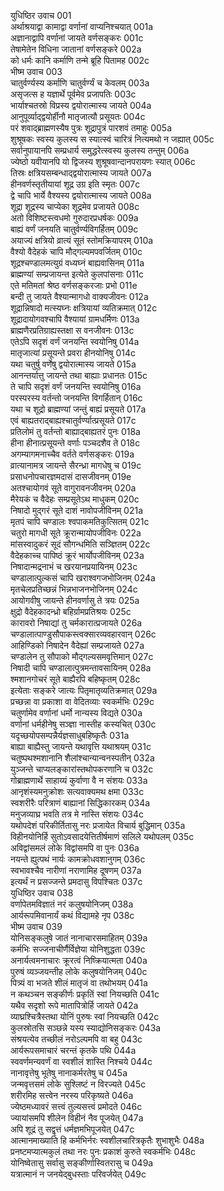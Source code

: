 युधिष्ठिर उवाच	001  
अर्थाश्रयाद्वा कामाद्वा वर्णानां वाप्यनिश्चयात्	001a  
अज्ञानाद्वापि वर्णानां जायते वर्णसङ्करः	001c  
तेषामेतेन विधिना जातानां वर्णसङ्करे	002a  
को धर्मः कानि कर्माणि तन्मे ब्रूहि पितामह	002c  
भीष्म उवाच	003  
चातुर्वर्ण्यस्य कर्माणि चातुर्वर्ण्यं च केवलम्	003a  
असृजत्स ह यज्ञार्थे पूर्वमेव प्रजापतिः	003c  
भार्याश्चतस्रो विप्रस्य द्वयोरात्मास्य जायते	004a  
आनुपूर्व्याद्द्वयोर्हीनौ मातृजात्यौ प्रसूयतः	004c  
परं शवाद्ब्राह्मणस्यैष पुत्रः शूद्रापुत्रं पारशवं तमाहुः	005a  
शुश्रूषकः स्वस्य कुलस्य स स्यात्स्वं चारित्रं नित्यमथो न जह्यात्	005c  
सर्वानुपायानपि सम्प्रधार्य समुद्धरेत्स्वस्य कुलस्य तन्तुम्	006a  
ज्येष्ठो यवीयानपि यो द्विजस्य शुश्रूषवान्दानपरायणः स्यात्	006c  
तिस्रः क्षत्रियसम्बन्धाद्द्वयोरात्मास्य जायते	007a  
हीनवर्णस्तृतीयायां शूद्र उग्र इति स्मृतः	007c  
द्वे चापि भार्ये वैश्यस्य द्वयोरात्मास्य जायते	008a  
शूद्रा शूद्रस्य चाप्येका शूद्रमेव प्रजायते	008c  
अतो विशिष्टस्त्वधमो गुरुदारप्रधर्षकः	009a  
बाह्यं वर्णं जनयति चातुर्वर्ण्यविगर्हितम्	009c  
अयाज्यं क्षत्रियो व्रात्यं सूतं स्तोमक्रियापरम्	010a  
वैश्यो वैदेहकं चापि मौद्गल्यमपवर्जितम्	010c  
शूद्रश्चण्डालमत्युग्रं वध्यघ्नं बाह्यवासिनम्	011a  
ब्राह्मण्यां सम्प्रजायन्त इत्येते कुलपांसनाः	011c  
एते मतिमतां श्रेष्ठ वर्णसङ्करजाः प्रभो	011e  
बन्दी तु जायते वैश्यान्मागधो वाक्यजीवनः	012a  
शूद्रान्निषादो मत्स्यघ्नः क्षत्रियायां व्यतिक्रमात्	012c  
शूद्रादायोगवश्चापि वैश्यायां ग्रामधर्मिणः	013a  
ब्राह्मणैरप्रतिग्राह्यस्तक्षा स वनजीवनः	013c  
एतेऽपि सदृशं वर्णं जनयन्ति स्वयोनिषु	014a  
मातृजात्यां प्रसूयन्ते प्रवरा हीनयोनिषु	014c  
यथा चतुर्षु वर्णेषु द्वयोरात्मास्य जायते	015a  
आनन्तर्यात्तु जायन्ते तथा बाह्याः प्रधानतः	015c  
ते चापि सदृशं वर्णं जनयन्ति स्वयोनिषु	016a  
परस्परस्य वर्तन्तो जनयन्ति विगर्हितान्	016c  
यथा च शूद्रो ब्राह्मण्यां जन्तुं बाह्यं प्रसूयते	017a  
एवं बाह्यतराद्बाह्यश्चातुर्वर्ण्यात्प्रसूयते	017c  
प्रतिलोमं तु वर्तन्तो बाह्याद्बाह्यतरं पुनः	018a  
हीना हीनात्प्रसूयन्ते वर्णाः पञ्चदशैव ते	018c  
अगम्यागमनाच्चैव वर्तते वर्णसङ्करः	019a  
व्रात्यानामत्र जायन्ते सैरन्ध्रा मागधेषु च	019c  
प्रसाधनोपचारज्ञमदासं दासजीवनम्	019e  
अतश्चायोगवं सूते वागुरावनजीवनम्	020a  
मैरेयकं च वैदेहः सम्प्रसूतेऽथ माधुकम्	020c  
निषादो मुद्गरं सूते दाशं नावोपजीविनम्	021a  
मृतपं चापि चण्डालः श्वपाकमतिकुत्सितम्	021c  
चतुरो मागधी सूते क्रूरान्मायोपजीविनः	022a  
मांसस्वादुकरं सूदं सौगन्धमिति सञ्ज्ञितम्	022c  
वैदेहकाच्च पापिष्ठं क्रूरं भार्योपजीविनम्	023a  
निषादान्मद्रनाभं च खरयानप्रयायिनम्	023c  
चण्डालात्पुल्कसं चापि खराश्वगजभोजिनम्	024a  
मृतचेलप्रतिच्छन्नं भिन्नभाजनभोजिनम्	024c  
आयोगवीषु जायन्ते हीनवर्णासु ते त्रयः	025a  
क्षुद्रो वैदेहकादन्ध्रो बहिर्ग्रामप्रतिश्रयः	025c  
कारावरो निषाद्यां तु चर्मकारात्प्रजायते	026a  
चण्डालात्पाण्डुसौपाकस्त्वक्सारव्यवहारवान्	026c  
आहिण्डिको निषादेन वैदेह्यां सम्प्रजायते	027a  
चण्डालेन तु सौपाको मौद्गल्यसमवृत्तिमान्	027c  
निषादी चापि चण्डालात्पुत्रमन्तावसायिनम्	028a  
श्मशानगोचरं सूते बाह्यैरपि बहिष्कृतम्	028c  
इत्येताः सङ्करे जात्यः पितृमातृव्यतिक्रमात्	029a  
प्रच्छन्ना वा प्रकाशा वा वेदितव्याः स्वकर्मभिः	029c  
चतुर्णामेव वर्णानां धर्मो नान्यस्य विद्यते	030a  
वर्णानां धर्महीनेषु सञ्ज्ञा नास्तीह कस्यचित्	030c  
यदृच्छयोपसम्पन्नैर्यज्ञसाधुबहिष्कृतैः	031a  
बाह्या बाह्यैस्तु जायन्ते यथावृत्ति यथाश्रयम्	031c  
चतुष्पथश्मशानानि शैलांश्चान्यान्वनस्पतीन्	032a  
युञ्जन्ते चाप्यलङ्कारांस्तथोपकरणानि च	032c  
गोब्राह्मणार्थे साहाय्यं कुर्वाणा वै न संशयः	033a  
आनृशंस्यमनुक्रोशः सत्यवाक्यमथ क्षमा	033c  
स्वशरीरैः परित्राणं बाह्यानां सिद्धिकारकम्	034a  
मनुजव्याघ्र भवति तत्र मे नास्ति संशयः	034c  
यथोपदेशं परिकीर्तितासु नरः प्रजायेत विचार्य बुद्धिमान्	035a  
विहीनयोनिर्हि सुतोऽवसादयेत्तितीर्षमाणं सलिले यथोपलम्	035c  
अविद्वांसमलं लोके विद्वांसमपि वा पुनः	036a  
नयन्ते ह्युत्पथं नार्यः कामक्रोधवशानुगम्	036c  
स्वभावश्चैव नारीणां नराणामिह दूषणम्	037a  
इत्यर्थं न प्रसज्जन्ते प्रमदासु विपश्चितः	037c  
युधिष्ठिर उवाच	038  
वर्णापेतमविज्ञातं नरं कलुषयोनिजम्	038a  
आर्यरूपमिवानार्यं कथं विद्यामहे नृप	038c  
भीष्म उवाच	039  
योनिसङ्कलुषे जातं नानाचारसमाहितम्	039a  
कर्मभिः सज्जनाचीर्णैर्विज्ञेया योनिशुद्धता	039c  
अनार्यत्वमनाचारः क्रूरत्वं निष्क्रियात्मता	040a  
पुरुषं व्यञ्जयन्तीह लोके कलुषयोनिजम्	040c  
पित्र्यं वा भजते शीलं मातृजं वा तथोभयम्	041a  
न कथञ्चन सङ्कीर्णः प्रकृतिं स्वां नियच्छति	041c  
यथैव सदृशो रूपे मातापित्रोर्हि जायते	042a  
व्याघ्रश्चित्रैस्तथा योनिं पुरुषः स्वां नियच्छति	042c  
कुलस्रोतसि सञ्छन्ने यस्य स्याद्योनिसङ्करः	043a  
संश्रयत्येव तच्छीलं नरोऽल्पमपि वा बहु	043c  
आर्यरूपसमाचारं चरन्तं कृतके पथि	044a  
स्ववर्णमन्यवर्णं वा स्वशीलं शास्ति निश्चये	044c  
नानावृत्तेषु भूतेषु नानाकर्मरतेषु च	045a  
जन्मवृत्तसमं लोके सुश्लिष्टं न विरज्यते	045c  
शरीरमिह सत्त्वेन नरस्य परिकृष्यते	046a  
ज्येष्ठमध्यावरं सत्त्वं तुल्यसत्त्वं प्रमोदते	046c  
ज्यायांसमपि शीलेन विहीनं नैव पूजयेत्	047a  
अपि शूद्रं तु सद्वृत्तं धर्मज्ञमभिपूजयेत्	047c  
आत्मानमाख्याति हि कर्मभिर्नरः स्वशीलचारित्रकृतैः शुभाशुभैः	048a  
प्रनष्टमप्यात्मकुलं तथा नरः पुनः प्रकाशं कुरुते स्वकर्मभिः	048c  
योनिष्वेतासु सर्वासु सङ्कीर्णास्वितरासु च	049a  
यत्रात्मानं न जनयेद्बुधस्ताः परिवर्जयेत्	049c  
